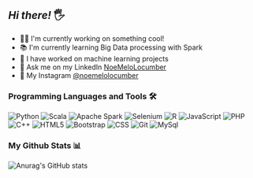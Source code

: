 ## ***Hi there!*** 🖐

- 👩‍💻 I'm currently working on something cool!
- 📚 I'm currently learning Big Data processing with Spark
- 🚀 I have worked on machine learning projects
- 💬 Ask me on my LinkedIn [NoeMeloLocumber](https://www.linkedin.com/in/noemelolocumber/)
- 🚵 My Instagram [@noemelolocumber](https://www.instagram.com/noemelolocumber/)
### Programming Languages and Tools 🛠

![Python](https://img.shields.io/badge/-Python-3776AB?logo=python&logoColor=white&style=flat-square)
![Scala](https://img.shields.io/badge/-Scala-DC322F?logo=scala&logoColor=white&style=flat-square)
![Apache Spark](https://img.shields.io/badge/-ApacheSpark-E25A1C?logo=ApacheSpark&logoColor=white&style=flat-square)
![Selenium](https://img.shields.io/badge/-Selenium-43B02A?logo=Selenium&logoColor=white&style=flat-square)
![R](https://img.shields.io/badge/-R-276DC3?logo=r&logoColor=white&style=flat-square)
![JavaScript](https://img.shields.io/badge/-JavaScript-F7DF1E?logo=JavaScript&logoColor=black&style=flat-square)
![PHP](https://img.shields.io/badge/-PHP-777BB4?logo=PHP&logoColor=white&style=flat-square)
![C++](https://img.shields.io/badge/-C++-00599C?logo=Cplusplus&logoColor=white&style=flat-square)
![HTML5](https://img.shields.io/badge/-HTML5-E34F26?logo=HTML5&logoColor=white&style=flat-square)
![Bootstrap](https://img.shields.io/badge/-Bootstrap-7952B3?logo=Bootstrap&logoColor=white&style=flat-square)
![CSS](https://img.shields.io/badge/-CSS-31A8FF?logo=css&logoColor=white&style=flat-square)
![Git](https://img.shields.io/badge/-Git-EC7063?logo=Git&logoColor=white&style=flat-square)
![MySql](https://img.shields.io/badge/-MySql-4479A1?logo=mysql&logoColor=white&style=flat-square)

### My Github Stats 📊
![Anurag's GitHub stats](https://github-readme-stats.vercel.app/api?username=noemelo&show_icons=true&theme=tokyonight)
